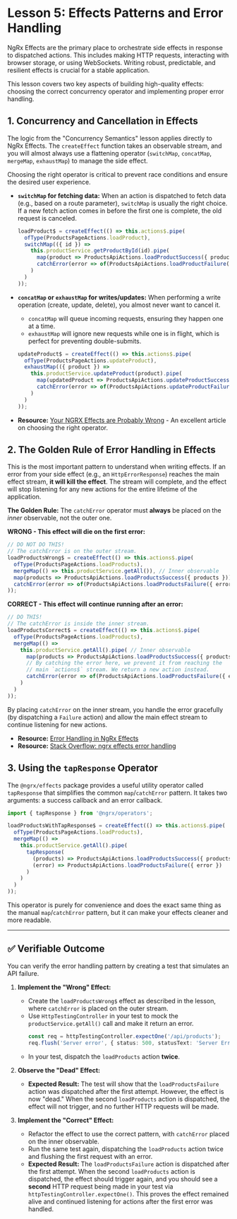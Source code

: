# Lesson 5: Effects Patterns and Error Handling

NgRx Effects are the primary place to orchestrate side effects in response to dispatched actions. This includes making HTTP requests, interacting with browser storage, or using WebSockets. Writing robust, predictable, and resilient effects is crucial for a stable application.

This lesson covers two key aspects of building high-quality effects: choosing the correct concurrency operator and implementing proper error handling.

## 1. Concurrency and Cancellation in Effects

The logic from the "Concurrency Semantics" lesson applies directly to NgRx Effects. The `createEffect` function takes an observable stream, and you will almost always use a flattening operator (`switchMap`, `concatMap`, `mergeMap`, `exhaustMap`) to manage the side effect.

Choosing the right operator is critical to prevent race conditions and ensure the desired user experience.

-   **`switchMap` for fetching data:** When an action is dispatched to fetch data (e.g., based on a route parameter), `switchMap` is usually the right choice. If a new fetch action comes in before the first one is complete, the old request is canceled.

    ```typescript
    loadProduct$ = createEffect(() => this.actions$.pipe(
      ofType(ProductsPageActions.loadProduct),
      switchMap(({ id }) =>
        this.productService.getProductById(id).pipe(
          map(product => ProductsApiActions.loadProductSuccess({ product })),
          catchError(error => of(ProductsApiActions.loadProductFailure({ error })))
        )
      )
    ));
    ```

-   **`concatMap` or `exhaustMap` for writes/updates:** When performing a write operation (create, update, delete), you almost never want to cancel it.
    -   `concatMap` will queue incoming requests, ensuring they happen one at a time.
    -   `exhaustMap` will ignore new requests while one is in flight, which is perfect for preventing double-submits.

    ```typescript
    updateProduct$ = createEffect(() => this.actions$.pipe(
      ofType(ProductsPageActions.updateProduct),
      exhaustMap(({ product }) =>
        this.productService.updateProduct(product).pipe(
          map(updatedProduct => ProductsApiActions.updateProductSuccess({ update: { id: updatedProduct.id, changes: updatedProduct } })),
          catchError(error => of(ProductsApiActions.updateProductFailure({ error })))
        )
      )
    ));
    ```

- **Resource:** [Your NGRX Effects are Probably Wrong](https://medium.com/@amcdnl/your-ngrx-effects-are-probably-wrong-574460868005) - An excellent article on choosing the right operator.

## 2. The Golden Rule of Error Handling in Effects

This is the most important pattern to understand when writing effects. If an error from your side effect (e.g., an `HttpErrorResponse`) reaches the main effect stream, **it will kill the effect**. The stream will complete, and the effect will stop listening for any new actions for the entire lifetime of the application.

**The Golden Rule:** The `catchError` operator must **always** be placed on the *inner* observable, not the outer one.

**WRONG - This effect will die on the first error:**
```typescript
// DO NOT DO THIS!
// The catchError is on the outer stream.
loadProductsWrong$ = createEffect(() => this.actions$.pipe(
  ofType(ProductsPageActions.loadProducts),
  mergeMap(() => this.productService.getAll()), // Inner observable
  map(products => ProductsApiActions.loadProductsSuccess({ products })),
  catchError(error => of(ProductsApiActions.loadProductsFailure({ error }))) // KILLS THE EFFECT!
));
```

**CORRECT - This effect will continue running after an error:**
```typescript
// DO THIS!
// The catchError is inside the inner stream.
loadProductsCorrect$ = createEffect(() => this.actions$.pipe(
  ofType(ProductsPageActions.loadProducts),
  mergeMap(() =>
    this.productService.getAll().pipe( // Inner observable
      map(products => ProductsApiActions.loadProductsSuccess({ products })),
      // By catching the error here, we prevent it from reaching the
      // main `actions$` stream. We return a new action instead.
      catchError(error => of(ProductsApiActions.loadProductsFailure({ error })))
    )
  )
));
```

By placing `catchError` on the inner stream, you handle the error gracefully (by dispatching a `Failure` action) and allow the main effect stream to continue listening for new actions.

- **Resource:** [Error Handling in NgRx Effects](https://medium.com/@saranipeiris17/error-handling-in-ngrx-effects-0d93bf9e92c8)
- **Resource:** [Stack Overflow: ngrx effects error handling](https://stackoverflow.com/questions/41685519/ngrx-effects-error-handling)

## 3. Using the `tapResponse` Operator

The `@ngrx/effects` package provides a useful utility operator called `tapResponse` that simplifies the common `map`/`catchError` pattern. It takes two arguments: a success callback and an error callback.

```typescript
import { tapResponse } from '@ngrx/operators';

loadProductsWithTapResponse$ = createEffect(() => this.actions$.pipe(
  ofType(ProductsPageActions.loadProducts),
  mergeMap(() =>
    this.productService.getAll().pipe(
      tapResponse(
        (products) => ProductsApiActions.loadProductsSuccess({ products }),
        (error) => ProductsApiActions.loadProductsFailure({ error })
      )
    )
  )
));
```

This operator is purely for convenience and does the exact same thing as the manual `map`/`catchError` pattern, but it can make your effects cleaner and more readable.

---

## ✅ Verifiable Outcome

You can verify the error handling pattern by creating a test that simulates an API failure.

1.  **Implement the "Wrong" Effect:**
    -   Create the `loadProductsWrong$` effect as described in the lesson, where `catchError` is placed on the outer stream.
    -   Use `HttpTestingController` in your test to mock the `productService.getAll()` call and make it return an error.
        ```typescript
        const req = httpTestingController.expectOne('/api/products');
        req.flush('Server error', { status: 500, statusText: 'Server Error' });
        ```
    -   In your test, dispatch the `loadProducts` action **twice**.

2.  **Observe the "Dead" Effect:**
    -   **Expected Result:** The test will show that the `loadProductsFailure` action was dispatched after the first attempt. However, the effect is now "dead." When the second `loadProducts` action is dispatched, the effect will not trigger, and no further HTTP requests will be made.

3.  **Implement the "Correct" Effect:**
    -   Refactor the effect to use the correct pattern, with `catchError` placed on the inner observable.
    -   Run the same test again, dispatching the `loadProducts` action twice and flushing the first request with an error.
    -   **Expected Result:** The `loadProductsFailure` action is dispatched after the first attempt. When the second `loadProducts` action is dispatched, the effect should trigger again, and you should see a **second** HTTP request being made in your test via `httpTestingController.expectOne()`. This proves the effect remained alive and continued listening for actions after the first error was handled.